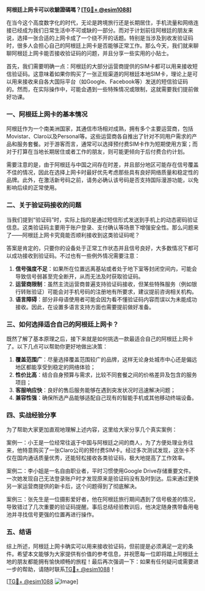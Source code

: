 **阿根廷上网卡可以收驗證碼嗎？[[TG💪+ @esim1088](https://t.me/s/esim1088)]**

在当今这个高度数字化的时代，无论是跨境旅行还是长期居住，手机流量和网络连接已经成为我们日常生活中不可或缺的一部分。而对于计划前往阿根廷的朋友来说，选择一张合适的上网卡成了一个绕不开的话题。特别是当涉及到收发验证码时，很多人会担心自己的阿根廷上网卡是否能够正常工作。那么今天，我们就来聊聊阿根廷上网卡能否接收验证码的问题，并且分享一些实用的小贴士。

首先，我们需要明确一点：阿根廷的大部分运营商提供的SIM卡都可以用来接收短信验证码。这意味着如果你购买了一张正规渠道的阿根廷本地SIM卡，理论上是可以用来接收来自各大国际平台（如Google、Facebook等）发送的短信验证码的。然而，在实际操作中，可能会遇到一些特殊情况或限制，这就需要我们提前做好功课。

### 一、阿根廷上网卡的基本情况

阿根廷作为一个南美洲国家，其通信市场相对成熟，拥有多个主要运营商，包括Movistar、Claro以及Personal等。这些运营商各自推出了针对不同用户需求的产品和服务套餐。对于游客而言，通常可以选择预付费SIM卡作为短期使用方案；而对于打算在当地长期居住或者工作的朋友，则可能更倾向于后付费合约计划。

需要注意的是，由于阿根廷与中国之间存在时差，并且部分地区可能存在信号覆盖不佳的情况，因此在选择上网卡时最好优先考虑那些具有良好网络质量和稳定性的品牌。此外，在激活新号码之前，请务必确认该号码是否支持国际漫游功能，以免影响后续的正常使用。

### 二、关于验证码接收的问题

当我们提到“验证码”时，实际上指的是通过短信形式发送到手机上的动态密码验证信息。这类验证码主要用于账户登录、支付确认等场景下增强安全性。那么问题来了——阿根廷上网卡究竟能否顺利接收到这类验证码呢？

答案是肯定的，只要你的设备处于正常工作状态并且信号良好，大多数情况下都可以成功接收到验证码。不过也有一些例外情况需要注意：

1. **信号强度不足**：如果所在位置远离基站或者处于地下室等封闭空间内，可能会导致信号弱甚至完全断开，从而无法及时获取验证码。
2. **运营商限制**：虽然主流运营商普遍支持验证码接收，但某些特殊服务（例如银行转账验证）可能会对手机号码的注册地有所要求，建议提前咨询相关机构。
3. **语言障碍**：部分非母语使用者可能会因为看不懂验证码内容而误以为未能成功接收。因此，在设置多语言支持方面也需要提前做好准备。

### 三、如何选择适合自己的阿根廷上网卡？

既然了解了基本原理之后，接下来就是如何挑选一款最适合自己的阿根廷上网卡了。以下几点可以帮助你更好地做出决策：

1. **覆盖范围广**：尽量选择覆盖范围较广的品牌，这样无论身处城市中心还是偏远地区都能享受到稳定的网络体验；
2. **性价比高**：结合自身预算与需求，比较不同套餐之间的价格差异及包含的服务项目；
3. **客服响应快**：良好的售后服务能够在遇到突发状况时迅速解决问题；
4. **兼容性强**：确保所选产品能够适配自己现有的智能手机或其他移动终端设备。

### 四、实战经验分享

为了帮助大家更加直观地理解上述内容，这里给大家分享几个真实案例：

案例一：小王是一位经常往返于中国与阿根廷之间的商人，为了方便处理业务往来，他特意购买了一张Claro公司的预付费SIM卡。经过多次测试发现，这张卡不仅在国内通话质量优秀，还能轻松接收各类验证码，极大地提高了工作效率。

案例二：李小姐是一名自由职业者，平时习惯使用Google Drive存储重要文件。一次她发现自己无法登录账户时才发现原来是验证码没有及时到达。后来通过更换另一家运营商提供的新卡后，这个问题得到了彻底解决。

案例三：张先生是一位摄影爱好者，他在阿根廷旅行期间遇到了信号极差的情况，导致错过了几次重要的验证码提醒。事后总结经验教训后，他决定随身携带备用电池并寻找信号更强的位置再进行操作。

### 五、结语

综上所述，阿根廷上网卡确实可以用来接收验证码，但前提是必须满足一定的条件。希望本文能够为大家提供有价值的参考信息，并祝愿每一位即将踏上阿根廷土地的朋友都能拥有愉快顺畅的旅程！最后再次强调一下：如果有任何疑问或需要进一步的帮助，请随时联系[TG💪+ @esim1088](https://t.me/s/esim1088)！

[[TG💪+ @esim1088](https://t.me/s/esim1088) ![Image](https://i.postimg.cc/4NQfJmqS/Snipaste-2025-05-13-00-14-12.png)]